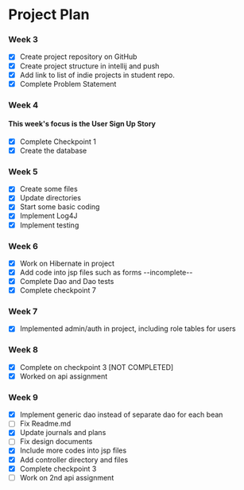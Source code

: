# Project Plan

### Week 3
- [x] Create project repository on GitHub
- [x] Create project structure in intellij and push
- [x] Add link to list of indie projects in student repo.
- [x] Complete Problem Statement

### Week 4
#### This week's focus is the User Sign Up Story
- [x] Complete Checkpoint 1
- [x] Create the database

### Week 5
- [x] Create some files
- [x] Update directories
- [x] Start some basic coding
- [x] Implement Log4J
- [x] Implement testing

### Week 6
- [x] Work on Hibernate in project
- [x] Add code into jsp files such as forms --incomplete--
- [x] Complete Dao and Dao tests
- [x] Complete checkpoint 7

### Week 7
- [x] Implemented admin/auth in project, including role tables for users

### Week 8
- [x] Complete on checkpoint 3 [NOT COMPLETED]
- [x] Worked on api assignment

### Week 9
- [x] Implement generic dao instead of separate dao for each bean
- [ ] Fix Readme.md
- [x] Update journals and plans
- [ ] Fix design documents
- [x] Include more codes into jsp files
- [x] Add controller directory and files
- [x] Complete checkpoint 3
- [ ] Work on 2nd api assignment